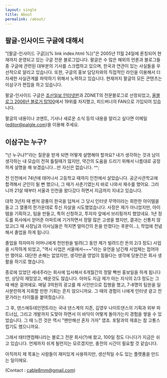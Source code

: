 ```yaml
---
layout: single
title: About
permalink: /about/
---
```


## 팔글-인사이드 구글에 대해서

"[팔글-인사이드 구글]({% link index.html %})"은 2005년 11월 24일에 론칭되어 현재까지 운영되고 있는 구글 전문 블로그입니다. 팔글은 수 많은 해외의 언론과 블로그들 중 구글에 관련된 대부분의 기사를 스크랩하고 있으며, 한국과 연관이 있는 사실들을 우선적으로 알리고 있습니다. 또한, 구글의 홍보 담당자와의 직접적인 라인을 이용해서 더 자세한 사실관계를 파악하기 위해서 노력하고 있습니다. 현재까지 팔글의 모든 콘텐츠는 이삼구가 편집을 하고 있습니다.

팔글-인사이드 구글은 [조선일보 인터넷판](http://www.chosun.com/economy/news/200609/200609050186.html)과 ZDNET의 전문블로그로 선정되었고, [올블로그 2006년 블로거 탑100](http://award.allblog.net/)에서 19위를 차지했고, 피드버너의 FAN으로 가입되어 있습니다.

팔글의 내용이나 코멘트, 기사나 새로운 소식 등의 내용을 알리고 싶다면 이메일(editor@palgle.com)을 이용해 주세요.

## 이삼구는 누구?

"넌 누구냐?"라는 질문을 받게 되면 어떻게 설명해야 할까요? 내가 생각하는 것과 남이 생각하는 내 모습이 전혀 틀릴때가 많지만, 약간의 도움을 드리기 위해서 나름대로 공정하게 설명을 해 보겠습니다...만 자신은 없습니다. ^^;

전 인천에서 74년에 태어나서 고등학교 때까지 인천에서 살았습니다. 공군사관학교에 합격해서 군인이 될 뻔 했으나, 그 때가 사춘기였는지 바로 나와서 재수를 했어요. 그러니까 21살 때부터 서울과 인천을 왔다갔다 하면서 지금까지 지내고 있습니다.

대학 3년차 때 벤처 광풍이 한국을 덥쳐서 그 당시 인터넷 무역이라는 희한한 아이템을 들고 그 열풍의 한가운데로 투신 자살을 시도했었습니다. 사장은 제가 아니었지만, 아이템을 기획하고, 팀을 만들고, 특허 신청하고, 투자자 앞에서 브리핑까지 했었네요. 1년 정도를 회사에서 얻어준 아파트에 기거하면서 정말 많은 고생을 했지만, 결과는 신통치 않았고(그 때 사장님과 이사님들은 적지면 얼마간의 돈을 만졌다는 후문이...), 학업에 전념해서 졸업을 하게 됩니다.

졸업을 하자마자 어머니에게 천만원을 빌려(그 동안 제가 빌려드린 돈의 2/3 정도) 사업을 시작하게 되었고, "역시 사업은 서울에서~~~"라는 유언을 남긴채 사업채는 접어야만 했어요. 대단한 손해는 없었지만, 생각만큼 영업이 힘들다는 생각에 당분간은 회사 생활을 하기로 했습니다.

종로에 있었던 세네주라는 회사에 입사해서 6개월간의 정말 빡씬 홍보일을 하게 됩니다만, 상당히 재밌었고, 배운것도 많습니다. 아마도 지금 제가 아는 지식의 2/3 정도는 그 때 배운 걸꺼에요. 매달 3억원의 광고를 제 사인만으로 집행을 했고, 7-8명의 팀원을 일사분란하게 지휘할 만한 기회는 흔치 않으니까요. 그 때의 경험이 나에게 인터넷 광고 전문가라는 타이틀을 붙여줬습니다.

그 후, 댄스에듀테인먼트라는 국내 댄스계의 지존, 김영우 나이트댄스의 기획과 외부 파트너십, 그리고 개발까지 도맞아 하면서 이 바닥이 어떻게 돌아가는지 경험을 쌓을 수 있었습니다. 그 때 느낀 것은 역시 "왠만해선 혼자 가자" 였죠. 포탈과의 제휴는 참 고통스럽기도 했으니까요.

그래서 태터앤컴패니라는 블로그 전문 회사(?)에 왔고, 100일 정도 다니다가 지금은 쉬고 있습니다. 언제까지 쉬게 될런지는 모르겠지만, 충전의 시간이 필요할 것 같습니다.

아직까지 제 목표는 사람들이 재미있게 사용하지만, 생산적일 수도 있는 플랫폼을 만드는 일이에요.

(Contact : cable8mm@gmail.com)
